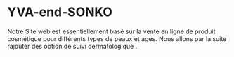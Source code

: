 # YVA-end-SONKO
Notre Site web est essentiellement basé sur la vente en ligne de produit cosmétique pour différents types de peaux et ages. Nous allons par la suite rajouter des option de suivi dermatologique . 
